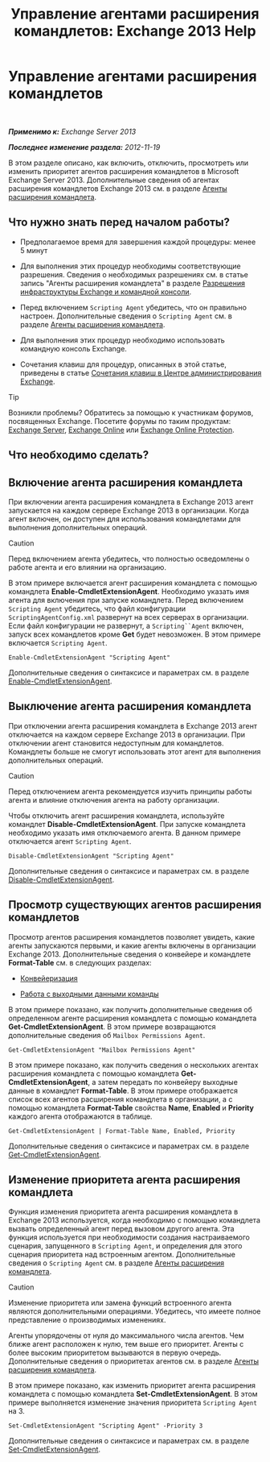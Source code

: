 ﻿---
title: 'Управление агентами расширения командлетов: Exchange 2013 Help'
TOCTitle: Управление агентами расширения командлетов
ms:assetid: 9141b3cb-ad13-4415-be2f-aa89f91445f5
ms:mtpsurl: https://technet.microsoft.com/ru-ru/library/Dd298143(v=EXCHG.150)
ms:contentKeyID: 50556407
ms.date: 05/22/2018
mtps_version: v=EXCHG.150
ms.translationtype: MT
---

# Управление агентами расширения командлетов

 

_**Применимо к:** Exchange Server 2013_

_**Последнее изменение раздела:** 2012-11-19_

В этом разделе описано, как включить, отключить, просмотреть или изменить приоритет агентов расширения командлетов в Microsoft Exchange Server 2013. Дополнительные сведения об агентах расширения командлетов Exchange 2013 см. в разделе [Агенты расширения командлета](cmdlet-extension-agents-exchange-2013-help.md).

## Что нужно знать перед началом работы?

  - Предполагаемое время для завершения каждой процедуры: менее 5 минут

  - Для выполнения этих процедур необходимы соответствующие разрешения. Сведения о необходимых разрешениях см. в статье запись "Агенты расширения командлета" в разделе [Разрешения инфраструктуры Exchange и командной консоли](exchange-and-shell-infrastructure-permissions-exchange-2013-help.md).

  - Перед включением `Scripting Agent` убедитесь, что он правильно настроен. Дополнительные сведения о `Scripting Agent` см. в разделе [Агенты расширения командлета](cmdlet-extension-agents-exchange-2013-help.md).

  - Для выполнения этих процедур необходимо использовать командную консоль Exchange.

  - Сочетания клавиш для процедур, описанных в этой статье, приведены в статье [Сочетания клавиш в Центре администрирования Exchange](keyboard-shortcuts-in-the-exchange-admin-center-exchange-online-protection-help.md).

> [!TIP]  
> Возникли проблемы? Обратитесь за помощью к участникам форумов, посвященных Exchange. Посетите форумы по таким продуктам: <a href="https://go.microsoft.com/fwlink/p/?linkid=60612">Exchange Server</a>, <a href="https://go.microsoft.com/fwlink/p/?linkid=267542">Exchange Online</a> или <a href="https://go.microsoft.com/fwlink/p/?linkid=285351">Exchange Online Protection</a>.


## Что необходимо сделать?

## Включение агента расширения командлета

При включении агента расширения командлета в Exchange 2013 агент запускается на каждом сервере Exchange 2013 в организации. Когда агент включен, он доступен для использования командлетами для выполнения дополнительных операций.

> [!CAUTION]  
> Перед включением агента убедитесь, что полностью осведомлены о работе агента и его влиянии на организацию.


В этом примере включается агент расширения командлета с помощью командлета **Enable-CmdletExtensionAgent**. Необходимо указать имя агента для включения при запуске командлета. Перед включением `Scripting Agent` убедитесь, что файл конфигурации `ScriptingAgentConfig.xml` развернут на всех серверах в организации. Если файл конфигурации не развернут, а `Scripting``Agent` включен, запуск всех командлетов кроме **Get** будет невозможен. В этом примере включается `Scripting Agent`.

    Enable-CmdletExtensionAgent "Scripting Agent"

Дополнительные сведения о синтаксисе и параметрах см. в разделе [Enable-CmdletExtensionAgent](https://technet.microsoft.com/ru-ru/library/dd335192\(v=exchg.150\)).

## Выключение агента расширения командлета

При отключении агента расширения командлета в Exchange 2013 агент отключается на каждом сервере Exchange 2013 в организации. При отключении агент становится недоступным для командлетов. Командлеты больше не смогут использовать этот агент для выполнения дополнительных операций.

> [!CAUTION]  
> Перед отключением агента рекомендуется изучить принципы работы агента и влияние отключения агента на работу организации.


Чтобы отключить агент расширения командлета, используйте командлет **Disable-CmdletExtensionAgent**. При запуске командлета необходимо указать имя отключаемого агента. В данном примере отключается агент `Scripting Agent`.

    Disable-CmdletExtensionAgent "Scripting Agent"

Дополнительные сведения о синтаксисе и параметрах см. в разделе [Disable-CmdletExtensionAgent](https://technet.microsoft.com/ru-ru/library/dd298132\(v=exchg.150\)).

## Просмотр существующих агентов расширения командлетов

Просмотр агентов расширения командлетов позволяет увидеть, какие агенты запускаются первыми, и какие агенты включены в организации Exchange 2013. Дополнительные сведения о конвейере и командлете **Format-Table** см. в следующих разделах:

  - [Конвейеризация](https://technet.microsoft.com/ru-ru/library/aa998260\(v=exchg.150\))

  - [Работа с выходными данными команды](working-with-command-output-exchange-2013-help.md)

В этом примере показано, как получить дополнительные сведения об определенном агенте расширения командлета с помощью командлета **Get-CmdletExtensionAgent**. В этом примере возвращаются дополнительные сведения об `Mailbox Permissions Agent`.

    Get-CmdletExtensionAgent "Mailbox Permissions Agent"

В этом примере показано, как получить сведения о нескольких агентах расширения командлета с помощью командлета **Get-CmdletExtensionAgent**, а затем передать по конвейеру выходные данные в командлет **Format-Table**. В этом примере отображается список всех агентов расширения командлета в организации, а с помощью командлета **Format-Table** свойства **Name**, **Enabled** и **Priority** каждого агента отображаются в таблице.

    Get-CmdletExtensionAgent | Format-Table Name, Enabled, Priority

Дополнительные сведения о синтаксисе и параметрах см. в разделе [Get-CmdletExtensionAgent](https://technet.microsoft.com/ru-ru/library/dd297946\(v=exchg.150\)).

## Изменение приоритета агента расширения командлета

Функция изменения приоритета агента расширения командлета в Exchange 2013 используется, когда необходимо с помощью командлета вызвать определенный агент перед вызовом другого агента. Эта функция используется при необходимости создания настраиваемого сценария, запущенного в `Scripting Agent`, и определения для этого сценария приоритета над встроенным агентом. Дополнительные сведения о `Scripting Agent` см. в разделе [Агенты расширения командлета](cmdlet-extension-agents-exchange-2013-help.md).

> [!CAUTION]  
> Изменение приоритета или замена функций встроенного агента являются дополнительными операциями. Убедитесь, что имеете полное представление о производимых изменениях.


Агенты упорядочены от нуля до максимального числа агентов. Чем ближе агент расположен к нулю, тем выше его приоритет. Агенты с более высоким приоритетом вызываются в первую очередь. Дополнительные сведения о приоритетах агентов см. в разделе [Агенты расширения командлета](cmdlet-extension-agents-exchange-2013-help.md).

В этом примере показано, как изменить приоритет агента расширения командлета с помощью командлета **Set-CmdletExtensionAgent**. В этом примере выполняется изменение значения приоритета `Scripting Agent` на 3.

    Set-CmdletExtensionAgent "Scripting Agent" -Priority 3

Дополнительные сведения о синтаксисе и параметрах см. в разделе [Set-CmdletExtensionAgent](https://technet.microsoft.com/ru-ru/library/dd335175\(v=exchg.150\)).


